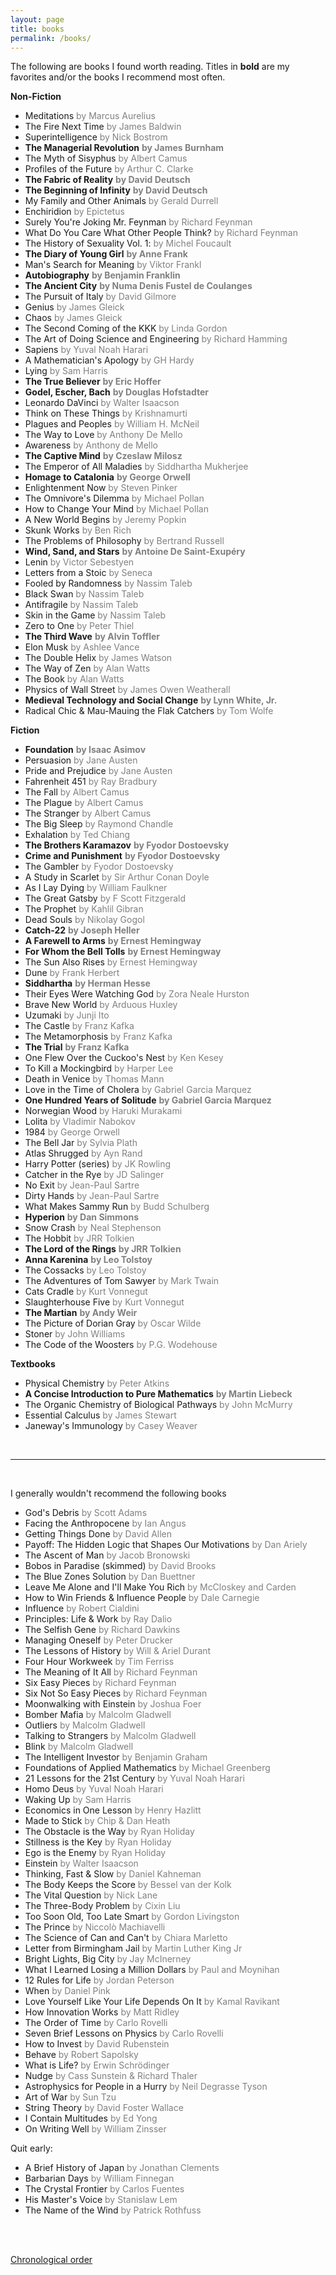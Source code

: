 ```yaml
---
layout: page
title: books
permalink: /books/
---
```


The following are books I found worth reading. Titles in **bold** are my favorites and/or the books I recommend most often.

**Non-Fiction**
- Meditations <span style="color:gray">by Marcus Aurelius</span>
- The Fire Next Time <span style="color:gray">by James Baldwin</span>
- Superintelligence <span style="color:gray">by Nick Bostrom</span>
- **The Managerial Revolution** <span style="color:gray">**by James Burnham**</span>
- The Myth of Sisyphus <span style="color:gray">by Albert Camus</span>
- Profiles of the Future <span style="color:gray">by Arthur C. Clarke</span>
- **The Fabric of Reality** <span style="color:gray">**by David Deutsch**</span>
- **The Beginning of Infinity** <span style="color:gray">**by David Deutsch**</span>
- My Family and Other Animals <span style="color:gray">by Gerald Durrell</span>
- Enchiridion <span style="color:gray">by Epictetus</span>
- Surely You're Joking Mr. Feynman <span style="color:gray">by Richard Feynman</span>
- What Do You Care What Other People Think? <span style="color:gray">by Richard Feynman</span>
- The History of Sexuality Vol. 1: <span style="color:gray">by Michel Foucault</span>
- **The Diary of Young Girl** <span style="color:gray">**by Anne Frank**</span>
- Man's Search for Meaning <span style="color:gray">by Viktor Frankl</span>
- **Autobiography** <span style="color:gray">**by Benjamin Franklin**</span>
- **The Ancient City** <span style="color:gray">**by Numa Denis Fustel de Coulanges**</span>
- The Pursuit of Italy <span style="color:gray">by David Gilmore</span>
- Genius <span style="color:gray">by James Gleick</span>
- Chaos <span style="color:gray">by James Gleick</span>
- The Second Coming of the KKK <span style="color:gray">by Linda Gordon</span>
- The Art of Doing Science and Engineering <span style="color:gray">by Richard Hamming</span>
- Sapiens <span style="color:gray">by Yuval Noah Harari</span>
- A Mathematician's Apology <span style="color:gray">by GH Hardy</span>
- Lying <span style="color:gray">by Sam Harris</span>
- **The True Believer** <span style="color:gray">**by Eric Hoffer**</span>
- **Godel, Escher, Bach** <span style="color:gray">**by Douglas Hofstadter**</span>
- Leonardo DaVinci <span style="color:gray">by Walter Isaacson</span>
- Think on These Things <span style="color:gray">by Krishnamurti</span>
- Plagues and Peoples <span style="color:gray">by William H. McNeil</span>
- The Way to Love <span style="color:gray">by Anthony De Mello</span>
- Awareness <span style="color:gray">by Anthony de Mello</span>
- **The Captive Mind** <span style="color:gray">**by Czeslaw Milosz**</span>
- The Emperor of All Maladies <span style="color:gray">by Siddhartha Mukherjee</span>
- **Homage to Catalonia** <span style="color:gray">**by George Orwell**</span>
- Enlightenment Now <span style="color:gray">by Steven Pinker</span>
- The Omnivore's Dilemma <span style="color:gray">by Michael Pollan</span>
- How to Change Your Mind <span style="color:gray">by Michael Pollan</span>
- A New World Begins <span style="color:gray">by Jeremy Popkin</span>
- Skunk Works <span style="color:gray">by Ben Rich</span>
- The Problems of Philosophy <span style="color:gray">by Bertrand Russell</span>
- **Wind, Sand, and Stars** <span style="color:gray">**by Antoine De Saint-Exupéry**</span>
- Lenin <span style="color:gray">by Victor Sebestyen</span>
- Letters from a Stoic <span style="color:gray">by Seneca</span>
- Fooled by Randomness <span style="color:gray">by Nassim Taleb</span>
- Black Swan <span style="color:gray">by Nassim Taleb</span>
- Antifragile <span style="color:gray">by Nassim Taleb</span>
- Skin in the Game <span style="color:gray">by Nassim Taleb</span>
- Zero to One <span style="color:gray">by Peter Thiel</span>
- **The Third Wave** <span style="color:gray">**by Alvin Toffler**</span>
- Elon Musk <span style="color:gray">by Ashlee Vance</span>
- The Double Helix <span style="color:gray">by James Watson</span>
- The Way of Zen <span style="color:gray">by Alan Watts</span>
- The Book <span style="color:gray">by Alan Watts</span>
- Physics of Wall Street <span style="color:gray">by James Owen Weatherall</span>
- **Medieval Technology and Social Change** <span style="color:gray">**by Lynn White, Jr.**</span>
- Radical Chic & Mau-Mauing the Flak Catchers <span style="color:gray">by Tom Wolfe</span>

**Fiction**
- **Foundation** <span style="color:gray">**by Isaac Asimov**</span>
- Persuasion <span style="color:gray">by Jane Austen</span>
- Pride and Prejudice <span style="color:gray">by Jane Austen</span>
- Fahrenheit 451 <span style="color:gray">by Ray Bradbury</span>
- The Fall <span style="color:gray">by Albert Camus</span>
- The Plague <span style="color:gray">by Albert Camus</span>
- The Stranger <span style="color:gray">by Albert Camus</span>
- The Big Sleep <span style="color:gray">by Raymond Chandle</span>
- Exhalation <span style="color:gray">by Ted Chiang</span>
- **The Brothers Karamazov** <span style="color:gray">**by Fyodor Dostoevsky**</span>
- **Crime and Punishment** <span style="color:gray">**by Fyodor Dostoevsky**</span>
- The Gambler <span style="color:gray">by Fyodor Dostoevsky</span>
- A Study in Scarlet <span style="color:gray">by Sir Arthur Conan Doyle</span>
- As I Lay Dying <span style="color:gray">by William Faulkner</span>
- The Great Gatsby <span style="color:gray">by F Scott Fitzgerald</span>
- The Prophet <span style="color:gray">by Kahlil Gibran</span>
- Dead Souls <span style="color:gray">by Nikolay Gogol</span>
- **Catch-22** <span style="color:gray">**by Joseph Heller**</span>
- **A Farewell to Arms** <span style="color:gray">**by Ernest Hemingway**</span>
- **For Whom the Bell Tolls** <span style="color:gray">**by Ernest Hemingway**</span>
- The Sun Also Rises <span style="color:gray">by Ernest Hemingway</span>
- Dune <span style="color:gray">by Frank Herbert</span>
- **Siddhartha** <span style="color:gray">**by Herman Hesse**</span>
- Their Eyes Were Watching God <span style="color:gray">by Zora Neale Hurston</span>
- Brave New World <span style="color:gray">by Arduous Huxley</span>
- Uzumaki <span style="color:gray">by Junji Ito</span>
- The Castle <span style="color:gray">by Franz Kafka</span>
- The Metamorphosis <span style="color:gray">by Franz Kafka</span>
- **The Trial** <span style="color:gray">**by Franz Kafka**</span>
- One Flew Over the Cuckoo's Nest <span style="color:gray">by Ken Kesey</span>
- To Kill a Mockingbird <span style="color:gray">by Harper Lee</span>
- Death in Venice <span style="color:gray">by Thomas Mann</span>
- Love in the Time of Cholera <span style="color:gray">by Gabriel Garcia Marquez</span>
- **One Hundred Years of Solitude** <span style="color:gray">**by Gabriel Garcia Marquez**</span>
- Norwegian Wood <span style="color:gray">by Haruki Murakami</span>
- Lolita <span style="color:gray">by Vladimir Nabokov</span>
- 1984 <span style="color:gray">by George Orwell</span>
- The Bell Jar <span style="color:gray">by Sylvia Plath</span>
- Atlas Shrugged <span style="color:gray">by Ayn Rand</span>
- Harry Potter (series) <span style="color:gray">by JK Rowling</span>
- Catcher in the Rye <span style="color:gray">by JD Salinger</span>
- No Exit <span style="color:gray">by Jean-Paul Sartre</span>
- Dirty Hands <span style="color:gray">by Jean-Paul Sartre</span>
- What Makes Sammy Run <span style="color:gray">by Budd Schulberg</span>
- **Hyperion** <span style="color:gray">**by Dan Simmons**</span>
- Snow Crash <span style="color:gray">by Neal Stephenson</span>
- The Hobbit <span style="color:gray">by JRR Tolkien</span>
- **The Lord of the Rings** <span style="color:gray">**by JRR Tolkien**</span>
- **Anna Karenina** <span style="color:gray">**by Leo Tolstoy**</span>
- The Cossacks <span style="color:gray">by Leo Tolstoy</span>
- The Adventures of Tom Sawyer <span style="color:gray">by Mark Twain</span>
- Cats Cradle <span style="color:gray">by Kurt Vonnegut</span>
- Slaughterhouse Five <span style="color:gray">by Kurt Vonnegut</span>
- **The Martian** <span style="color:gray">**by Andy Weir**</span>
- The Picture of Dorian Gray <span style="color:gray">by Oscar Wilde</span>
- Stoner <span style="color:gray">by John Williams</span>
- The Code of the Woosters <span style="color:gray">by P.G. Wodehouse</span>

**Textbooks**
- Physical Chemistry <span style="color:gray">by Peter Atkins</span>
- **A Concise Introduction to Pure Mathematics** <span style="color:gray">**by Martin Liebeck**</span>
- The Organic Chemistry of Biological Pathways <span style="color:gray">by John McMurry</span>
- Essential Calculus <span style="color:gray">by James Stewart</span>
- Janeway's Immunology <span style="color:gray">by Casey Weaver</span>


<br/> 

<hr>

<br/>

I generally wouldn't recommend the following books

- God's Debris <span style="color:gray">by Scott Adams</span>
- Facing the Anthropocene <span style="color:gray">by Ian Angus</span>
- Getting Things Done <span style="color:gray">by David Allen</span>
- Payoff: The Hidden Logic that Shapes Our Motivations <span style="color:gray">by Dan Ariely</span>
- The Ascent of Man <span style="color:gray">by Jacob Bronowski</span>
- Bobos in Paradise (skimmed) <span style="color:gray">by David Brooks</span>
- The Blue Zones Solution <span style="color:gray">by Dan Buettner</span>
- Leave Me Alone and I'll Make You Rich <span style="color:gray">by McCloskey and Carden</span>
- How to Win Friends & Influence People <span style="color:gray">by Dale Carnegie</span>
- Influence <span style="color:gray">by Robert Cialdini</span>
- Principles: Life & Work <span style="color:gray">by Ray Dalio</span>
- The Selfish Gene <span style="color:gray">by Richard Dawkins</span>
- Managing Oneself <span style="color:gray">by Peter Drucker</span>
- The Lessons of History <span style="color:gray">by Will & Ariel Durant</span>
- Four Hour Workweek <span style="color:gray">by Tim Ferriss</span>
- The Meaning of It All <span style="color:gray">by Richard Feynman</span>
- Six Easy Pieces <span style="color:gray">by Richard Feynman</span>
- Six Not So Easy Pieces <span style="color:gray">by Richard Feynman</span>
- Moonwalking with Einstein <span style="color:gray">by Joshua Foer</span>
- Bomber Mafia <span style="color:gray">by Malcolm Gladwell</span>
- Outliers <span style="color:gray">by Malcolm Gladwell</span>
- Talking to Strangers <span style="color:gray">by Malcolm Gladwell</span>
- Blink <span style="color:gray">by Malcolm Gladwell</span>
- The Intelligent Investor <span style="color:gray">by Benjamin Graham</span>
- Foundations of Applied Mathematics <span style="color:gray">by Michael Greenberg</span>
- 21 Lessons for the 21st Century <span style="color:gray">by Yuval Noah Harari</span>
- Homo Deus <span style="color:gray">by Yuval Noah Harari</span>
- Waking Up <span style="color:gray">by Sam Harris</span>
- Economics in One Lesson <span style="color:gray">by Henry Hazlitt</span>
- Made to Stick <span style="color:gray">by Chip & Dan Heath</span>
- The Obstacle is the Way <span style="color:gray">by Ryan Holiday</span>
- Stillness is the Key <span style="color:gray">by Ryan Holiday</span>
- Ego is the Enemy <span style="color:gray">by Ryan Holiday</span>
- Einstein <span style="color:gray">by Walter Isaacson</span>
- Thinking, Fast & Slow <span style="color:gray">by Daniel Kahneman</span>
- The Body Keeps the Score <span style="color:gray">by Bessel van der Kolk</span>
- The Vital Question <span style="color:gray">by Nick Lane</span>
- The Three-Body Problem <span style="color:gray">by Cixin Liu</span>
- Too Soon Old, Too Late Smart <span style="color:gray">by Gordon Livingston</span>
- The Prince <span style="color:gray">by Niccolò Machiavelli</span>
- The Science of Can and Can't <span style="color:gray">by Chiara Marletto</span>
- Letter from Birmingham Jail <span style="color:gray">by Martin Luther King Jr</span>
- Bright Lights, Big City <span style="color:gray">by Jay McInerney</span>
- What I Learned Losing a Million Dollars <span style="color:gray">by Paul and Moynihan</span>
- 12 Rules for Life <span style="color:gray">by Jordan Peterson</span>
- When <span style="color:gray">by Daniel Pink</span>
- Love Yourself Like Your Life Depends On It <span style="color:gray">by Kamal Ravikant</span>
- How Innovation Works <span style="color:gray">by Matt Ridley</span>
- The Order of Time <span style="color:gray">by Carlo Rovelli</span>
- Seven Brief Lessons on Physics <span style="color:gray">by Carlo Rovelli</span>
- How to Invest <span style="color:gray">by David Rubenstein</span>
- Behave <span style="color:gray">by Robert Sapolsky</span>
- What is Life? <span style="color:gray">by Erwin Schrödinger</span>
- Nudge <span style="color:gray">by Cass Sunstein & Richard Thaler</span>
- Astrophysics for People in a Hurry <span style="color:gray">by Neil Degrasse Tyson</span>
- Art of War <span style="color:gray">by Sun Tzu</span>
- String Theory <span style="color:gray">by David Foster Wallace</span>
- I Contain Multitudes <span style="color:gray">by Ed Yong</span>
- On Writing Well <span style="color:gray">by William Zinsser</span>

Quit early:
- A Brief History of Japan <span style="color:gray">by Jonathan Clements</span>
- Barbarian Days <span style="color:gray">by William Finnegan</span>
- The Crystal Frontier <span style="color:gray">by Carlos Fuentes</span>
- His Master's Voice <span style="color:gray">by Stanislaw Lem</span>
- The Name of the Wind <span style="color:gray">by Patrick Rothfuss</span>



<!-- <br/> -->

<!-- <hr>

<br/> -->

<!-- **Unread, on my bookshelf**

<br/>

- Sense and Sensibility <span style="color:gray">by Jane Austen</span>
- Jane Eyre <span style="color:gray">by Charlotte Bronte</span>
- Wuthering Heights <span style="color:gray">by Emily Bronte</span>
- Great Expectations <span style="color:gray">by Charles Dickens</span>
- A Tale of Two Cities <span style="color:gray">by Charles Dickens</span>
- A Time of Gifts <span style="color:gray">by Patrick Leigh Fermor</span>
- A Room With a View <span style="color:gray">by E. M. Forster</span>
- Tess of the D'Urbervilles <span style="color:gray">by Thomas Hardy</span>
- Swann's Way <span style="color:gray">by Marcel Proust</span>
- Candide <span style="color:gray">by Voltaire</span>
- The idiot <span style="color:gray">by Fyodor Dostoevsky</span>
- The Master and Margarita <span style="color:gray">by Mikhail Bulgakov</span>
- Doctor Zhivago <span style="color:gray">by Boris Pasternak</span>
- One Day in the Life of Ivan Denisovich <span style="color:gray">by Aleksandr Solzhenitsyn</span>
- Cancer Ward <span style="color:gray">by Aleksandr Solzhenitsyn</span>
- War and Peace <span style="color:gray">by Leo Tolstoy</span>
- Little Women <span style="color:gray">by Louisa May Alcott</span>
- Invisible Man <span style="color:gray">by Ralph Ellison</span>
- Absalom, Absalom <span style="color:gray">by William Faulkner</span>
- The Sound and the Fury <span style="color:gray">by William Faulkner</span>
- Tender is the Night <span style="color:gray">by F. Scott Fitzgerald</span>
- The Golden Bowl <span style="color:gray">by Henry James</span>
- Sometimes a Great Notion <span style="color:gray">by Ken Kesey</span>
- Babbitt <span style="color:gray">by Sinclair Lewis</span>
- Blood Meridian <span style="color:gray">by Cormac McCarthy</span>
- Beloved <span style="color:gray">by Tony Morrison</span>
- The Jungle <span style="color:gray">by Upton Sinclair</span>
- East of Eden <span style="color:gray">by John Steinbeck</span>
- The Grapes of Wrath <span style="color:gray">by John Steinbeck</span>
- Moby Dick <span style="color:gray">by Herman Melville</span>
- The Bonfire of the Vanities <span style="color:gray">by Tom Wolfe</span>
- Ficciones <span style="color:gray">by Jorge Luis Borges</span>
- The Death of Artemio Cruz <span style="color:gray">by Carlos Fuentes</span>
- Foundation <span style="color:gray">by Isaac Asimov</span>
- Stories of Your Life and Others <span style="color:gray">by Ted Chiang</span>
- Starship Troopers <span style="color:gray">by Robert Heinlein</span>
- The Martian <span style="color:gray">by Andy Weir</span>
- The Time Machine <span style="color:gray">by H. G. Wells</span>
- The Invisible Man <span style="color:gray">by H. G. Wells</span>
- Hateship, Friendship, Courtship, Loveship, Marriage <span style="color:gray">by Alice Murno</span>
- The Soul of a New Machine <span style="color:gray">by Tracy Kidder</span>
- Medieval Technology and Social Change <span style="color:gray">by Lynn White</span>
- The Lever of Riches <span style="color:gray">by Joel Mokyr</span>
- Profiles of the Future <span style="color:gray">by Arthur C. Clarke</span>
- Skunk Works <span style="color:gray">by Ben R. Rich</span>
- The Death and Life of Great American Cities <span style="color:gray">by Jane Jacobs</span>
- Genghis Khan and the Making of the Modern World <span style="color:gray">by Jack Weatherford</span>
- Life: The Movie <span style="color:gray">by Neal Gabler</span>
- The History of Sexuality Vol 1 <span style="color:gray">by Michel Foucault</span>
- Essays <span style="color:gray">by Ralph Waldo Emerson</span>
- The Story of Philosophy <span style="color:gray">by Will Durant</span>
- Beyond good and Evil <span style="color:gray">by Fredrich Nietzche</span>
- Thus Spoke Zarathustra <span style="color:gray">by Fredrich Nietzche</span>
- The Open Society and Its Enemies <span style="color:gray">by Karl Popper</span>
- The End of History and the Last Man <span style="color:gray">by Francis Fukuyama</span>
- Democracy in America <span style="color:gray">by Alexis de Tocqueville</span>
- The Season of the Witch <span style="color:gray">by David Talbot</span>
- The House of Medicie: Its Rise and Fall <span style="color:gray">by Christopher Hibbert</span>
- Albion's Seed <span style="color:gray">by David Hackett Fischer</span>
- History of the English Speaking Peoples <span style="color:gray">by Winston Churchill</span>
- Witness <span style="color:gray">by Whitaker Chambers</span>
- The Ambassador <span style="color:gray">by Susan Ronald</span>
- Spain in Our Hearts <span style="color:gray">by Adam Hochschild</span>
- The Spanish Civil War <span style="color:gray">by Hugh Thomas</span>
- The Gulag Archipelago: Abridged <span style="color:gray">by Aleksandr Solzhenitsyn</span>
- The German Generals Talk <span style="color:gray">by B. H. Liddell Hart</span>
- The Rise and Fall of the Third Reich <span style="color:gray">by William Shirer</span>
- Born Red <span style="color:gray">by Yuan Gao</span>
- The Power Broker <span style="color:gray">by Robert Caro</span>
- Parallel Lives <span style="color:gray">by Plutarch</span>
- A History of American Law <span style="color:gray">by Lawrence Friedman</span>
- Probability Theory <span style="color:gray">by E.T. Jaynes</span>
- Analysis I <span style="color:gray">by Terence Tao</span>
- Analysis II <span style="color:gray">by Terence Tao</span>
- Complex Analysis <span style="color:gray">by Stein and Shakarchi</span>
- Convex Optimization <span style="color:gray">by Stephen Boyd</span>
- A Book of Abstract Algebra <span style="color:gray">by Charles Pinter</span>
- Introduction to Metric and Topological Spaces <span style="color:gray">by Wilson Sutherland</span>
- Linear Algebra Done Right <span style="color:gray">by Sheldon Axler</span>
- Cybernetics <span style="color:gray">by Norbert Wiener</span>
- A Private ARPA User Manual <span style="color:gray">by Benjamin Reinhardt</span>
- Inflection Point <span style="color:gray">by Ochmanek et al.</span>
- University Physics with Modern Physics <span style="color:gray">by Young and Freedman</span>
- Vibrations and Waves <span style="color:gray">by A.P. French</span>
- Vibrations and Waves <span style="color:gray">by George King</span>
- Classical Mechanics <span style="color:gray">by John Taylor</span>
- Introduction to Electrodynamics <span style="color:gray">by David Griffiths</span>
- Introduction to Quantum Mechanics <span style="color:gray">by David Griffiths</span>
- An Introduction to Thermal Physics <span style="color:gray">by Daniel Schroeder</span>
- An Introduction to Elementary Particles <span style="color:gray">by David Griffiths</span>
- Biophysics <span style="color:gray">by Roland Glaser</span>
- Basic Electronics for Scientists and Engineers <span style="color:gray">by Dennis Eggleston</span>
- Optics <span style="color:gray">by Eugene Hecht</span>
- _______ <span style="color:gray">by _________</span> -->

<!-- <br/>

<hr>

<br/>

**Advice for reading**

Read what you like. Then read broadly. Then read what you like.

Do not read what is displayed at the airport.

Trust that you will retain what is most important.

Do not finish the book for the sake of the book.

Make physical books as easy to access as possible. -->


<br/><br/>

[Chronological order](/books/archive)